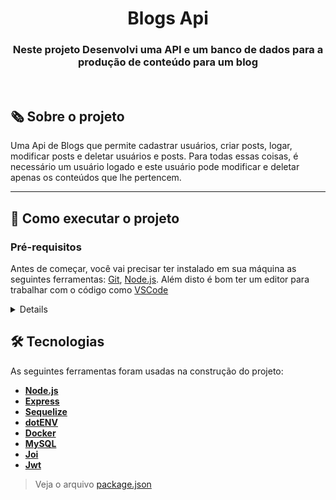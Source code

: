 
<h1 align="center">Blogs Api</h1>

<h3 align="center">Neste projeto Desenvolvi uma API e um banco de dados para a produção de conteúdo para um blog</h3>
<br/>

## 🗞️ Sobre o projeto

Uma Api de Blogs que permite cadastrar usuários, criar posts, logar, modificar posts e deletar usuários e posts. Para todas essas coisas, é necessário um usuário logado e este usuário pode modificar e deletar apenas os conteúdos que lhe pertencem.

---
## 🚀 Como executar o projeto

### Pré-requisitos

Antes de começar, você vai precisar ter instalado em sua máquina as seguintes ferramentas:
[Git](https://git-scm.com), [Node.js](https://nodejs.org/en/). 
Além disto é bom ter um editor para trabalhar com o código como [VSCode](https://code.visualstudio.com/)
<details>

```bash

# Clone este repositório
git clone git@github.com:kauamaximino/blogs-api.git

# Acesse a pasta do projeto no terminal/cmd
cd blogs-api

# Instale as dependências
$ npm install

# Execute a aplicação em modo de desenvolvimento
$ npm run debug

# O servidor inciará na porta:3000 - acesse http://localhost:3000  

```
</details>

## 🛠 Tecnologias

As seguintes ferramentas foram usadas na construção do projeto:
-  **[Node.js](https://nodejs.org/en/)**
-    **[Express](https://expressjs.com/)**
-   **[Sequelize](https://sequelize.org/)**
-   **[dotENV](https://github.com/motdotla/dotenv)**
-   **[Docker](https://www.docker.com/)**
-   **[MySQL](https://www.mysql.com/)**
-   **[Joi](https://github.com/hapijs/joi)**
-   **[Jwt](https://jwt.io/)**

> Veja o arquivo  [package.json](https://github.com/kauamaximino/blogs-api/blob/main/package.json)

